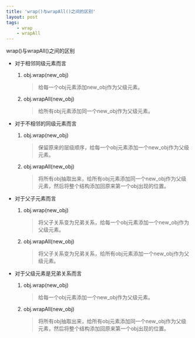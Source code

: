 ```yaml
---
title: 'wrap()与wrapAll()之间的区别'
layout: post
tags:
    - wrap
    - wrapAll
---
```






wrap()与wrapAll()之间的区别

<!--more-->



* 对于相邻同级元素而言

  1. obj.wrap(new_obj)

      > 给每一个obj元素添加new_obj作为父级元素。

  2. obj.wrapAll(new_obj)

      > 给所有obj元素添加同一个new_obj作为父级元素。


* 对于不相邻的同级元素而言

  1. obj.wrap(new_obj)

      > 保留原来的层级顺序，给每一个obj元素添加一个new_obj作为父级元素。

  2. obj.wrapAll(new_obj)

      > 将所有obj抽取出来，给所有obj元素添加同一个new_obj作为父级元素，然后将整个结构添加回原来第一个obj出现的位置。

* 对于父子元素而言

  1. obj.wrap(new_obj)

     > 将父子关系变为兄弟关系，给每一个obj元素添加一个new_obj作为父级元素。

  2. obj.wrapAll(new_obj)

     > 将父子关系变为兄弟关系，给所有obj元素添加一个new_obj作为父级元素。


* 对于父级元素是兄弟关系而言

  1. obj.wrap(new_obj)

     > 给每一个obj元素添加一个new_obj作为父级元素。

  2. obj.wrapAll(new_obj)

     > 将所有obj抽取出来，给所有obj元素添加同一个new_obj作为父级元素，然后将整个结构添加回原来第一个obj出现的位置。

     ​